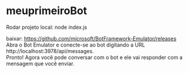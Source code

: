 # meuprimeiroBot
Rodar projeto local:
node index.js

baixar:
https://github.com/microsoft/BotFramework-Emulator/releases  
Abra o Bot Emulator e conecte-se ao bot digitando a URL http://localhost:3978/api/messages.  
Pronto! Agora você pode conversar com o bot e ele vai responder com a mensagem que você enviar.
